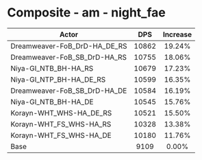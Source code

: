 # Composite - am - night_fae
| Actor | DPS | Increase |
|---|:---:|:---:|
|Dreamweaver-FoB_DrD-HA_DE_RS|10862|19.24%|
|Dreamweaver-FoB_SB_DrD-HA_RS|10755|18.06%|
|Niya-GI_NTB_BH-HA_RS|10679|17.23%|
|Niya-GI_NTP_BH-HA_DE_RS|10599|16.35%|
|Dreamweaver-FoB_SB_DrD-HA_DE|10584|16.19%|
|Niya-GI_NTB_BH-HA_DE|10545|15.76%|
|Korayn-WHT_WHS-HA_DE_RS|10521|15.50%|
|Korayn-WHT_FS_WHS-HA_RS|10328|13.38%|
|Korayn-WHT_FS_WHS-HA_DE|10180|11.76%|
|Base|9109|0.00%|
